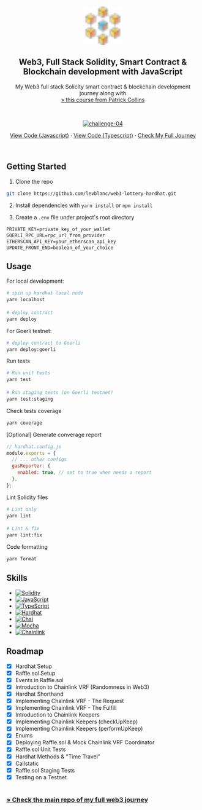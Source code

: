 <a name="readme-top"></a>

<!-- PROJECT LOGO -->
<br />
<div align="center">
  <a href="https://github.com/levblanc/web3-blockchain-solidity-course-js">
    <img src="./images/blockchain.svg" alt="Logo" width="100" height="100">
  </a>

  <h2 align="center">Web3, Full Stack Solidity, Smart Contract & Blockchain development with JavaScript</h2>

  <p align="center">
    My Web3 full stack Solicity smart contract & blockchain development journey along with 
    <br />
    <a href="https://youtu.be/gyMwXuJrbJQ"> » this course from Patrick Collins</a>
  </p>
</div>

<br />

<div align="center">
  <p align="center">
    <a href="https://github.com/levblanc/web3-lottery-hardhat"><img src="https://img.shields.io/badge/challenge%2004-Hardhat%20--%20Smart%20Contract%20Lottery%20(lesson%209)-4D21FC?style=for-the-badge&logo=blockchaindotcom" height="35" alt='challenge-04' /></a>
  </p>

<a href="https://github.com/levblanc/web3-lottery-hardhat">View Code
(Javascript)</a> ·
<a href="https://github.com/levblanc/web3-lottery-hardhat/tree/typescript">View
Code (Typescript)</a> ·
<a href="https://github.com/levblanc/web3-blockchain-solidity-course-js">Check
My Full Journey</a>

</div>

<br />

<!-- GETTING STARTED -->

## Getting Started

1. Clone the repo

```sh
git clone https://github.com/levblanc/web3-lottery-hardhat.git
```

2. Install dependencies with `yarn install` or `npm install`

3. Create a `.env` file under project's root directory

```.env
PRIVATE_KEY=private_key_of_your_wallet
GOERLI_RPC_URL=rpc_url_from_provider
ETHERSCAN_API_KEY=your_etherscan_api_key
UPDATE_FRONT_END=boolean_of_your_choice
```

<!-- USAGE EXAMPLES -->

## Usage

For local development:

```zsh
# spin up hardhat local node
yarn localhost

# deploy contract
yarn deploy
```

For Goerli testnet:

```zsh
# deploy contract to Goerli
yarn deploy:goerli
```

Run tests

```zsh
# Run unit tests
yarn test

# Run staging tests (on Goerli testnet)
yarn test:staging
```

Check tests coverage

```zsh
yarn coverage
```

[Optional] Generate converage report

```js
// hardhat.config.js
module.exports = {
  // ... other configs
  gasReporter: {
    enabled: true, // set to true when needs a report
  },
};
```

Lint Solidity files

```zsh
# Lint only
yarn lint

# Lint & fix
yarn lint:fix
```

Code formatting

```zsh
yarn format
```

## Skills

- [![Solidity]](https://soliditylang.org/)
- [![JavaScript]](https://developer.mozilla.org/fr/docs/Web/JavaScript)
- [![TypeScript]](https://www.typescriptlang.org/)
- [![Hardhat]](https://hardhat.org/)
- [![Chai]](https://www.chaijs.com/)
- [![Mocha]](https://mochajs.org/)
- [![Chainlink]](https://chain.link/)

<!-- ROADMAP -->

## Roadmap

- [x] Hardhat Setup
- [x] Raffle.sol Setup
- [x] Events in Raffle.sol
- [x] Introduction to Chainlink VRF (Randomness in Web3)
- [x] Hardhat Shorthand
- [x] Implementing Chainlink VRF - The Request
- [x] Implementing Chainlink VRF - The Fulfill
- [x] Introduction to Chainlink Keepers
- [x] Implementing Chainlink Keepers (checkUpKeep)
- [x] Implementing Chainlink Keepers (performUpKeep)
- [x] Enums
- [x] Deploying Raffle.sol & Mock Chainlink VRF Coordinator
- [x] Raffle.sol Unit Tests
- [x] Hardhat Methods & "Time Travel"
- [x] Callstatic
- [x] Raffle.sol Staging Tests
- [x] Testing on a Testnet

#

### [» Check the main repo of my full web3 journey](https://github.com/levblanc/web3-blockchain-solidity-course-js)

<!-- MARKDOWN LINKS & IMAGES -->
<!-- https://www.markdownguide.org/basic-syntax/#reference-style-links -->

[solidity]:
  https://img.shields.io/badge/solidity-1E1E3F?style=for-the-badge&logo=solidity
[javascript]:
  https://img.shields.io/badge/javascript-F7DF1E?style=for-the-badge&logo=javascript&logoColor=black
[typescript]:
  https://img.shields.io/badge/typescript-3178C6?style=for-the-badge&logo=typescript&logoColor=white
[hardhat]:
  https://custom-icon-badges.demolab.com/badge/Hardhat-181A1F?style=for-the-badge&logo=hardhat
[chai]: https://img.shields.io/badge/Chai-94161F?style=for-the-badge&logo=Chai
[mocha]:
  https://custom-icon-badges.demolab.com/badge/Mocha-8D6748?style=for-the-badge&logo=mocha&logoColor=white
[chainlink]:
  https://img.shields.io/badge/chainlink-375bd2?style=for-the-badge&logo=chainlink
